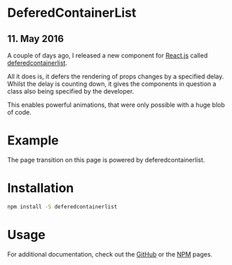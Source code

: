 # DeferedContainerList
## 11. May 2016

A couple of days ago, I released a new component for [React.js](https://facebook.github.io/react/) called [deferedcontainerlist](https://www.npmjs.com/package/deferedcontainerlist).

All it does is, it defers the rendering of props changes by a specified delay. Whilst the delay is counting down, it gives the components in question a class also being specified by the developer.

This enables powerful animations, that were only possible with a huge blob of code.

# Example
The page transition on this page is powered by deferedcontainerlist.

# Installation
```bash
npm install -S deferedcontainerlist
```

# Usage
For additional documentation, check out the [GitHub](https://github.com/KCreate/DeferedContainerList) or the [NPM](https://www.npmjs.com/package/deferedcontainerlist) pages.
